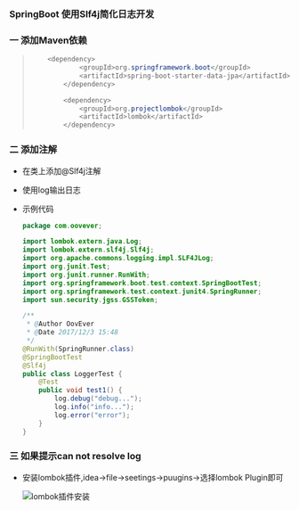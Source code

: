 ### SpringBoot 使用Slf4j简化日志开发

### 一 添加Maven依赖

> ```java
>     <dependency>
>             <groupId>org.springframework.boot</groupId>
>             <artifactId>spring-boot-starter-data-jpa</artifactId>
>         </dependency>
>
>         <dependency>
>             <groupId>org.projectlombok</groupId>
>             <artifactId>lombok</artifactId>
>         </dependency>
> ```

### 二 添加注解

* 在类上添加@Slf4j注解

* 使用log输出日志

* 示例代码

  ```java
  package com.oovever;

  import lombok.extern.java.Log;
  import lombok.extern.slf4j.Slf4j;
  import org.apache.commons.logging.impl.SLF4JLog;
  import org.junit.Test;
  import org.junit.runner.RunWith;
  import org.springframework.boot.test.context.SpringBootTest;
  import org.springframework.test.context.junit4.SpringRunner;
  import sun.security.jgss.GSSToken;

  /**
   * @Author OovEver
   * @Date 2017/12/3 15:48
   */
  @RunWith(SpringRunner.class)
  @SpringBootTest
  @Slf4j
  public class LoggerTest {
      @Test
      public void test1() {
          log.debug("debug...");
          log.info("info...");
          log.error("error");
      }
  }

  ```

### 三 如果提示can not resolve log

* 安装lombok插件,idea->file->seetings->puugins->选择lombok Plugin即可

  ![lombok插件安装](http://img.blog.csdn.net/20171203160604089?watermark/2/text/aHR0cDovL2Jsb2cuY3Nkbi5uZXQvbXVwZW5nZmVpNjY4OA==/font/5a6L5L2T/fontsize/400/fill/I0JBQkFCMA==/dissolve/70/gravity/SouthEast)

  ​